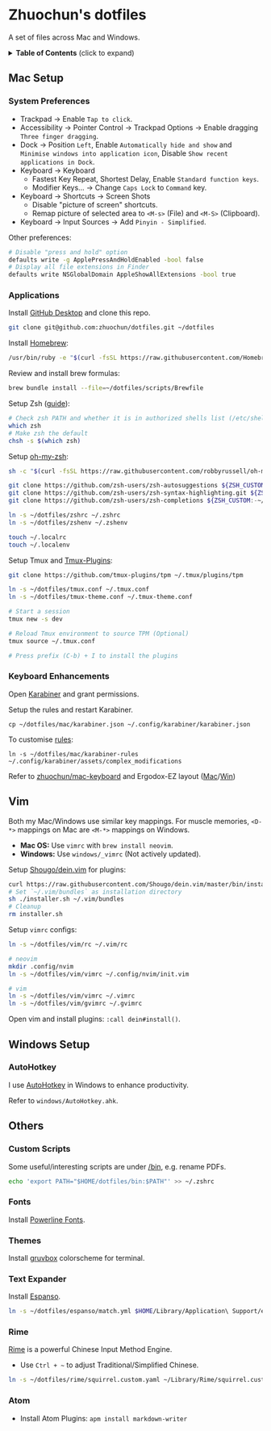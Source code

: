 # Zhuochun's dotfiles

A set of files across Mac and Windows.

<details>
  <summary><strong>Table of Contents</strong> (click to expand)</summary>

<!-- TOC depthFrom:2 -->

- [Mac Setup](#mac-setup)
  - [System Preferences](#system-preferences)
  - [Applications](#applications)
  - [Keyboard Enhancements](#keyboard-enhancements)
- [Vim](#vim)
- [Windows Setup](#windows-setup)
  - [AutoHotkey](#autohotkey)
- [Others](#others)
  - [Custom Scripts](#custom-scripts)
  - [Fonts](#fonts)
  - [Rime](#rime)
  - [Atom](#atom)

<!-- /TOC -->
</details>

## Mac Setup

### System Preferences

- Trackpad -> Enable `Tap to click`.
- Accessibility -> Pointer Control -> Trackpad Options -> Enable dragging `Three finger dragging`.
- Dock -> Position `Left`, Enable `Automatically hide and show` and `Minimise windows into application icon`, Disable `Show recent applications in Dock`.
- Keyboard -> Keyboard
  - Fastest Key Repeat, Shortest Delay, Enable `Standard function keys`.
  - Modifier Keys... -> Change `Caps Lock` to `Command` key.
- Keyboard -> Shortcuts -> Screen Shots
  - Disable "picture of screen" shortcuts.
  - Remap picture of selected area to `<M-s>` (File) and `<M-S>` (Clipboard).
- Keyboard -> Input Sources -> Add `Pinyin - Simplified`.

Other preferences:

``` bash
# Disable "press and hold" option
defaults write -g ApplePressAndHoldEnabled -bool false
# Display all file extensions in Finder
defaults write NSGlobalDomain AppleShowAllExtensions -bool true
```

### Applications

Install [GitHub Desktop](https://desktop.github.com/) and clone this repo.

``` bash
git clone git@github.com:zhuochun/dotfiles.git ~/dotfiles
```

Install [Homebrew](https://brew.sh/):

``` bash
/usr/bin/ruby -e "$(curl -fsSL https://raw.githubusercontent.com/Homebrew/install/master/install)"
```

Review and install brew formulas:

``` bash
brew bundle install --file=~/dotfiles/scripts/Brewfile
```

Setup Zsh ([guide](https://github.com/robbyrussell/oh-my-zsh/wiki/Installing-ZSH)):

``` bash
# Check zsh PATH and whether it is in authorized shells list (/etc/shells)
which zsh
# Make zsh the default
chsh -s $(which zsh)
```

Setup [oh-my-zsh](https://github.com/robbyrussell/oh-my-zsh):

``` bash
sh -c "$(curl -fsSL https://raw.githubusercontent.com/robbyrussell/oh-my-zsh/master/tools/install.sh)"

git clone https://github.com/zsh-users/zsh-autosuggestions ${ZSH_CUSTOM:-~/.oh-my-zsh/custom}/plugins/zsh-autosuggestions
git clone https://github.com/zsh-users/zsh-syntax-highlighting.git ${ZSH_CUSTOM:-~/.oh-my-zsh/custom}/plugins/zsh-syntax-highlighting
git clone https://github.com/zsh-users/zsh-completions ${ZSH_CUSTOM:-~/.oh-my-zsh/custom}/plugins/zsh-completions

ln -s ~/dotfiles/zshrc ~/.zshrc
ln -s ~/dotfiles/zshenv ~/.zshenv

touch ~/.localrc
touch ~/.localenv
```

Setup Tmux and [Tmux-Plugins](https://github.com/tmux-plugins/tpm):

``` bash
git clone https://github.com/tmux-plugins/tpm ~/.tmux/plugins/tpm

ln -s ~/dotfiles/tmux.conf ~/.tmux.conf
ln -s ~/dotfiles/tmux-theme.conf ~/.tmux-theme.conf

# Start a session
tmux new -s dev

# Reload Tmux environment to source TPM (Optional)
tmux source ~/.tmux.conf

# Press prefix (C-b) + I to install the plugins
```

### Keyboard Enhancements

Open [Karabiner](https://pqrs.org/osx/karabiner/index.html) and grant permissions.

Setup the rules and restart Karabiner.

```
cp ~/dotfiles/mac/karabiner.json ~/.config/karabiner/karabiner.json
```

To customise [rules](https://pqrs.org/osx/karabiner/complex_modifications/):

```
ln -s ~/dotfiles/mac/karabiner-rules ~/.config/karabiner/assets/complex_modifications
```

Refer to [zhuochun/mac-keyboard](https://github.com/zhuochun/mac-keyboard) and Ergodox-EZ layout ([Mac](https://github.com/zhuochun/qmk_firmware/blob/zhuochun-keymaps-3/keyboards/ergodox_ez/keymaps/zhuochun/keymap.c)/[Win](https://configure.ergodox-ez.com/ergodox-ez/layouts/Qz39g/latest/0))

## Vim

Both my Mac/Windows use similar key mappings. For muscle memories, `<D-*>` mappings on Mac are `<M-*>` mappings on Windows.

- **Mac OS:** Use `vimrc` with `brew install neovim`.
- **Windows:** Use `windows/_vimrc` (Not actively updated).

Setup [Shougo/dein.vim](https://github.com/Shougo/dein.vim) for plugins:

``` bash
curl https://raw.githubusercontent.com/Shougo/dein.vim/master/bin/installer.sh > installer.sh
# Set `~/.vim/bundles` as installation directory
sh ./installer.sh ~/.vim/bundles
# Cleanup
rm installer.sh
```

Setup `vimrc` configs:

``` bash
ln -s ~/dotfiles/vim/rc ~/.vim/rc

# neovim
mkdir .config/nvim
ln -s ~/dotfiles/vim/vimrc ~/.config/nvim/init.vim

# vim
ln -s ~/dotfiles/vim/vimrc ~/.vimrc
ln -s ~/dotfiles/vim/gvimrc ~/.gvimrc
```

Open vim and install plugins: `:call dein#install()`.

## Windows Setup

### AutoHotkey

I use [AutoHotkey](http://ahkscript.org/) in Windows to enhance productivity.

Refer to `windows/AutoHotkey.ahk`.

## Others

### Custom Scripts

Some useful/interesting scripts are under [/bin](https://github.com/zhuochun/dotfiles/tree/master/bin), e.g. rename PDFs.

``` bash
echo 'export PATH="$HOME/dotfiles/bin:$PATH"' >> ~/.zshrc
```

### Fonts

Install [Powerline Fonts](https://github.com/powerline/fonts).

### Themes

Install [gruvbox](https://github.com/morhetz/gruvbox-contrib) colorscheme for terminal.

### Text Expander

Install [Espanso](https://espanso.org/).

``` bash
ln -s ~/dotfiles/espanso/match.yml $HOME/Library/Application\ Support/espanso/match/base.yml
```

### Rime

[Rime](https://github.com/rime) is a powerful Chinese Input Method Engine.

- Use `Ctrl + ~` to adjust Traditional/Simplified Chinese.

``` bash
ln -s ~/dotfiles/rime/squirrel.custom.yaml ~/Library/Rime/squirrel.custom.yaml
```

### Atom

- Install Atom Plugins: `apm install markdown-writer`
